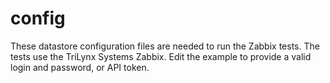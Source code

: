 # config #

These datastore configuration files are needed to run the Zabbix tests.
The tests use the TriLynx Systems Zabbix.
Edit the example to provide a valid login and password, or API token.
